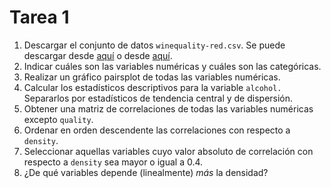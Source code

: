 # Tarea 1

1. Descargar el conjunto de datos `winequality-red.csv`. Se puede descargar desde [aquí](https://archive.ics.uci.edu/dataset/186/wine+quality) o desde [aquí](https://raw.githubusercontent.com/jealcalat/AEM-ITESO/main/datasets/winequality_red.csv).
2. Indicar cuáles son las variables numéricas y cuáles son las categóricas.
3. Realizar un gráfico pairsplot de todas las variables numéricas.
4. Calcular los estadísticos descriptivos para la variable `alcohol.` Separarlos por estadísticos de tendencia central y de dispersión.
5. Obtener una matriz de correlaciones de todas las variables numéricas excepto `quality`.
6. Ordenar en orden descendente las correlaciones con respecto a `density`.
7. Seleccionar aquellas variables cuyo valor absoluto de correlación con respecto a `density` sea mayor o igual a 0.4.
8. ¿De qué variables depende (linealmente) *más* la densidad?